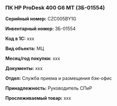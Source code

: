 ### ПК HP ProDesk 400 G6 MT (ЗБ-01554)  </br>

**Серийный номер:** CZC005BY1G </br>

**Инвентарный номер:** ЗБ-01554 </br>

**Код в 1С:** xxx </br> 

**Вид объекта:** МЦ

**Месяц/год покупки:** xxx </br>

**Документы:** xxx </br>

**Отдел:** Служба приема и размещения бэк-офис  </br>

**Принадлежность:** Руководитель СПиР </br>

**Прослеживаемый товар:** xxx
